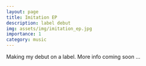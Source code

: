 ```yaml
---
layout: page
title: Imitation EP
description: label debut
img: assets/img/imitation_ep.jpg
importance: 1
category: music
---
```


Making my debut on a label. More info coming soon ...